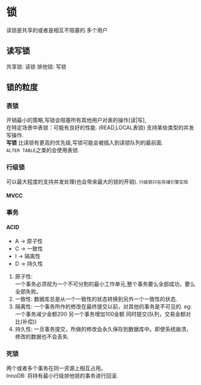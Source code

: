 # 锁
读锁是共享的或者是相互不阻塞的.多个用户
## 读写锁
共享锁: 读锁
排他锁: 写锁
## 锁的粒度
### 表锁
开销最小的策略,写锁会阻塞所有其他用户对表的操作[读|写],  
在特定场景中表锁：可能有良好的性能. (READ,LOCAL表锁) 支持某些类型的并发写操作.  
**写锁** 比读锁有更高的优先级,写锁可能会被插入到读锁队列的最前面.  
`ALTER TABLE`之类的会使用表锁.
### 行级锁
可以最大程度的支持并发处理(也会带来最大的锁的开销). `行级锁只在存储引擎实现`
#### MVCC
### 事务
#### ACID 
* A -> 原子性  
* C -> 一致性  
* I -> 隔离性  
* D -> 持久性 
1. 原子性:  
  一个事务必须视为一个不可分割的最小工作单元,整个事务要么全部成功，要么全部失败。
2. 一致性:
  数据库总是从一个一致性的状态转换到另外一个一致性的状态.
3. 隔离性:
  一个事务所作的修改在最终提交以前，对其他的事务是不可见的. eg: 一个事务减少金额200 另一个事务增加100金额 同时提交(队列，交易金额对比(补偿))
4. 持久性:
  一旦事务提交，所做的修改会永久保存到数据库中。即使系统崩溃，修改的数据也不会丢失.

### 死锁
两个或者多个事务在同一资源上相互占用。  
InnoDB: 将持有最小行级排他锁的事务进行回滚. 